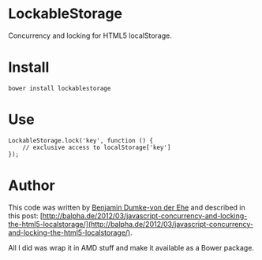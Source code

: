 # LockableStorage

Concurrency and locking for HTML5 localStorage.

# Install

    bower install lockablestorage
    
# Use

    LockableStorage.lock('key', function () {
        // exclusive access to localStorage['key']
    });

# Author

This code was written by [Benjamin Dumke-von der Ehe](http://balpha.de/) and described in this post: [http://balpha.de/2012/03/javascript-concurrency-and-locking-the-html5-localstorage/](http://balpha.de/2012/03/javascript-concurrency-and-locking-the-html5-localstorage/).

All I did was wrap it in AMD stuff and make it available as a Bower package.
